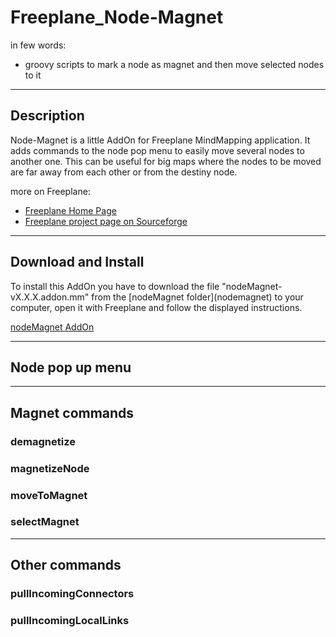 # Freeplane_Node-Magnet

in few words:

* groovy scripts to mark a node as magnet and then move selected nodes to it

---

## Description

Node-Magnet is a little AddOn for Freeplane MindMapping application. It adds commands to the node pop menu to easily move several nodes to another one. This can be useful for big maps where the nodes to be moved are far away from each other or from the destiny node.

more on Freeplane:

* [Freeplane Home Page](https://www.freeplane.org/wiki/index.php/Home)
* [Freeplane project page on Sourceforge](https://sourceforge.net/projects/freeplane/)

---

## Download and Install

To install this AddOn you have to download the file "nodeMagnet-vX.X.X.addon.mm" from the [nodeMagnet folder](nodemagnet\) to your computer, open it with Freeplane and follow the displayed instructions.

[nodeMagnet AddOn](nodeMagnet\nodeMagnet-v0.0.1.addon.mm)


---

## Node pop up menu

---

## Magnet commands

### demagnetize

### magnetizeNode

### moveToMagnet

### selectMagnet

---

## Other commands

### pullIncomingConnectors

### pullIncomingLocalLinks
